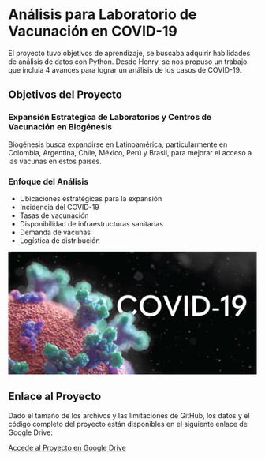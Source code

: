 # Análisis para Laboratorio de Vacunación en COVID-19

El proyecto tuvo objetivos de aprendizaje, se buscaba adquirir habilidades de análisis de datos con Python. Desde Henry, se nos propuso un trabajo que incluía 4 avances para lograr un análisis de los casos de COVID-19.

## Objetivos del Proyecto

### Expansión Estratégica de Laboratorios y Centros de Vacunación en Biogénesis

Biogénesis busca expandirse en Latinoamérica, particularmente en Colombia, Argentina, Chile, México, Perú y Brasil, para mejorar el acceso a las vacunas en estos países.

### Enfoque del Análisis

- Ubicaciones estratégicas para la expansión
- Incidencia del COVID-19
- Tasas de vacunación
- Disponibilidad de infraestructuras sanitarias
- Demanda de vacunas
- Logística de distribución

![Carátula del Proyecto](./Imagenes/caratula.png)

## Enlace al Proyecto

Dado el tamaño de los archivos y las limitaciones de GitHub, los datos y el código completo del proyecto están disponibles en el siguiente enlace de Google Drive:

[Accede al Proyecto en Google Drive](https://drive.google.com/drive/folders/1hYl6M0VHs81Gq_W5RaegDfwTcDCM1laO?usp=sharing)
